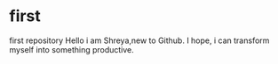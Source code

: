 # first
first repository
Hello i am Shreya,new to Github. I hope, i can transform myself into something productive.
